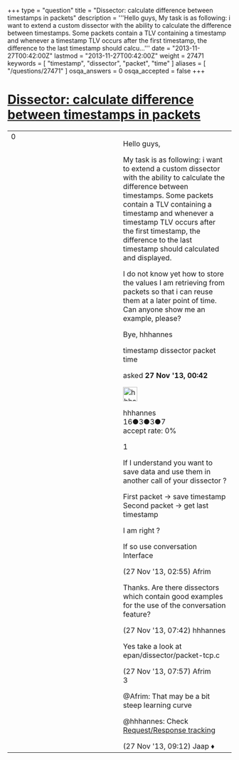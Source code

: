 +++
type = "question"
title = "Dissector: calculate difference between timestamps in packets"
description = '''Hello guys, My task is as following: i want to extend a custom dissector with the ability to calculate the difference between timestamps. Some packets contain a TLV containing a timestamp and whenever a timestamp TLV occurs after the first timestamp, the difference to the last timestamp should calcu...'''
date = "2013-11-27T00:42:00Z"
lastmod = "2013-11-27T00:42:00Z"
weight = 27471
keywords = [ "timestamp", "dissector", "packet", "time" ]
aliases = [ "/questions/27471" ]
osqa_answers = 0
osqa_accepted = false
+++

<div class="headNormal">

# [Dissector: calculate difference between timestamps in packets](/questions/27471/dissector-calculate-difference-between-timestamps-in-packets)

</div>

<div id="main-body">

<div id="askform">

<table id="question-table" style="width:100%;"><colgroup><col style="width: 50%" /><col style="width: 50%" /></colgroup><tbody><tr class="odd"><td style="width: 30px; vertical-align: top"><div class="vote-buttons"><div id="post-27471-score" class="post-score" title="current number of votes">0</div><div id="favorite-count" class="favorite-count"></div></div></td><td><div id="item-right"><div class="question-body"><p>Hello guys,</p><p>My task is as following: i want to extend a custom dissector with the ability to calculate the difference between timestamps. Some packets contain a TLV containing a timestamp and whenever a timestamp TLV occurs after the first timestamp, the difference to the last timestamp should calculated and displayed.</p><p>I do not know yet how to store the values I am retrieving from packets so that i can reuse them at a later point of time. Can anyone show me an example, please?</p><p>Bye, hhhannes</p></div><div id="question-tags" class="tags-container tags">timestamp dissector packet time</div><div id="question-controls" class="post-controls"></div><div class="post-update-info-container"><div class="post-update-info post-update-info-user"><p>asked <strong>27 Nov '13, 00:42</strong></p><img src="https://secure.gravatar.com/avatar/d2ad1b223f1bf47ca43b6c37865b7257?s=32&amp;d=identicon&amp;r=g" class="gravatar" width="32" height="32" alt="hhhannes&#39;s gravatar image" /><p>hhhannes<br />
<span class="score" title="16 reputation points">16</span><span title="3 badges"><span class="badge1">●</span><span class="badgecount">3</span></span><span title="3 badges"><span class="silver">●</span><span class="badgecount">3</span></span><span title="7 badges"><span class="bronze">●</span><span class="badgecount">7</span></span><br />
<span class="accept_rate" title="Rate of the user&#39;s accepted answers">accept rate:</span> <span title="hhhannes has no accepted answers">0%</span></p></div></div><div id="comments-container-27471" class="comments-container"><span id="27479"></span><div id="comment-27479" class="comment"><div id="post-27479-score" class="comment-score">1</div><div class="comment-text"><p>If I understand you want to save data and use them in another call of your dissector ?</p><p>First packet -&gt; save timestamp<br />
Second packet -&gt; get last timestamp</p><p>I am right ?</p><p>If so use conversation Interface</p></div><div id="comment-27479-info" class="comment-info"><span class="comment-age">(27 Nov '13, 02:55)</span> Afrim</div></div><span id="27495"></span><div id="comment-27495" class="comment"><div id="post-27495-score" class="comment-score"></div><div class="comment-text"><p>Thanks. Are there dissectors which contain good examples for the use of the conversation feature?</p></div><div id="comment-27495-info" class="comment-info"><span class="comment-age">(27 Nov '13, 07:42)</span> hhhannes</div></div><span id="27499"></span><div id="comment-27499" class="comment"><div id="post-27499-score" class="comment-score"></div><div class="comment-text"><p>Yes take a look at epan/dissector/packet-tcp.c</p></div><div id="comment-27499-info" class="comment-info"><span class="comment-age">(27 Nov '13, 07:57)</span> Afrim</div></div><span id="27503"></span><div id="comment-27503" class="comment"><div id="post-27503-score" class="comment-score">3</div><div class="comment-text"><p>@Afrim: That may be a bit steep learning curve</p><p>@hhhannes: Check <a href="http://anonsvn.wireshark.org/wireshark/trunk/doc/README.request_response_tracking">Request/Response tracking</a></p></div><div id="comment-27503-info" class="comment-info"><span class="comment-age">(27 Nov '13, 09:12)</span> Jaap ♦</div></div></div><div id="comment-tools-27471" class="comment-tools"></div><div class="clear"></div><div id="comment-27471-form-container" class="comment-form-container"></div><div class="clear"></div></div></td></tr></tbody></table>

</div>

</div>

